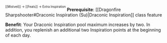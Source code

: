 <sup><sup>[[Mistveil]] → [[Feats]] → Extra Inspiration</sup></sup> 
**Prerequisite**: [[Dragonfire Sharpshooter#Draconic Inspiration (Su)\|Draconic Inspiration]] class feature

**Benefit**: Your Draconic Inspiration pool maximum increases by two. In addition, you replenish an additional two Inspiration points at the beginning of each day. 